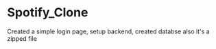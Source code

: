 # Spotify_Clone
Created a simple login page, setup backend, created databse
also it's a zipped file
